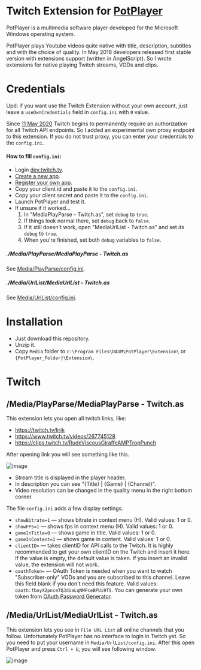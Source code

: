 # Twitch Extension for [PotPlayer](http://potplayer.daum.net)
PotPlayer is a multimedia software player developed for the Microsoft Windows operating system.

PotPlayer plays Youtube videos quite native with title, description, subtitles and with the choice of quality.
In May 2018 developers released first stable version with extensions support (written in AngelScript).
So I wrote extensions for native playing Twitch streams, VODs and clips.

# Credentials

Upd: if you want use the Twitch Extension without your own account, just leave a `useOwnCredentials` field in `config.ini` with `0` value.

Since [11 May 2020](https://discuss.dev.twitch.tv/t/23916) Twitch begins to permanently require an authorization for all Twitch API endpoints. So I added an experimental own proxy endpoint to this extension.
If you do not trust proxy, you can enter your credentials to the `config.ini`.

#### How to fill `config.ini`:
- Login [dev.twitch.tv](https://dev.twitch.tv/).
- [Create a new app](https://dev.twitch.tv/dashboard/apps/create).
- [Register your own app](https://dev.twitch.tv/docs/authentication/#registration).
- Copy your client id and paste it to the `config.ini`.
- Copy your client secret and paste it to the `config.ini`.
- Launch PotPlayer and test it.
- If unsure if it worked...
    1. In "MediaPlayParse - Twitch.as", set `debug` to `true`.
    2. If things look normal there, set `debug` back to `false`.
    3. If it still doesn't work, open "MediaUrlList - Twitch.as" and set *its* `debug` to `true`.
    4. When you're finished, set both `debug` variables to `false`.

##### ./Media/PlayParse/MediaPlayParse - Twitch.as
See [Media/PlayParse/config.ini](https://github.com/TwitchPotPlayer/TwitchPotPlayer/blob/master/Media/PlayParse/config.ini).

##### ./Media/UrlList/MediaUrlList - Twitch.as
See [Media/UrlList/config.ini](https://github.com/TwitchPotPlayer/TwitchPotPlayer/blob/master/Media/UrlList/config.ini).

# Installation
- Just download this repository.
- Unzip it.
- Copy `Media` folder to `c:\Program Files\DAUM\PotPlayer\Extension\` or `{PotPlayer_Folder}\Extension\`.

# Twitch
## /Media/PlayParse/MediaPlayParse - Twitch.as
This extension lets you open all twitch links, like:
- https://twitch.tv/lirik
- https://www.twitch.tv/videos/267745128
- https://clips.twitch.tv/RudeViscousGiraffeAMPTropPunch

After opening link you will see something like this.

![image](https://user-images.githubusercontent.com/4051126/41672554-ddb5afa0-74c2-11e8-9f0b-244ba6e95fb5.png)
- Stream title is displayed in the player header.
- In description you can see "{Title} | {Game} | {Channel}".
- Video resolution can be changed in the quality menu in the right bottom corner.

The file `config.ini` adds a few display settings.
- `showBitrate=1` — shows bitrate in context menu (H). Valid values: 1 or 0.
- `showFPS=1` — shows fps in context menu (H). Valid values: 1 or 0.
- `gameInTitle=0` — shows game in title. Valid values: 1 or 0.
- `gameInContent=1` — shows game in content. Valid values: 1 or 0.
- `clientID=` — takes clientID for API calls to the Twitch. It is highly recommended to get your own clientID on the Twitch and insert it here. If the value is empty, the default value is taken. If you insert an invalid value, the extension will not work.
- `oauthToken=` — OAuth Token is needed when you want to watch "Subscriber-only" VODs and you are subscribed to this channel. Leave this field blank if you don't need this feature. Valid values: `oauth:fboyX2pnceTQJdUaLqNMFceBPUi9TS`. You can generate your own token from [OAuth Password Generator](https://twitchapps.com/tmi/).

## /Media/UrlList/MediaUrlList - Twitch.as
This extension lets you see in `File URL List` all online channels that you follow.
Unfortunately PotPlayer has no interface to login in Twitch yet.
So you need to put your username in `Media/UrlList/config.ini`.
After this open PotPlayer and press `Ctrl + U`, you will see following window.

![image](https://user-images.githubusercontent.com/4051126/41672965-0ed9f11c-74c4-11e8-8643-efe8622cca91.png)
